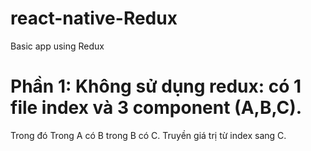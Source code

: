 # react-native-Redux
Basic app using Redux
# Phần 1: Không sử dụng redux: có 1 file index và 3 component (A,B,C).

Trong đó Trong A có B trong B có C. Truyền giá trị từ index sang C.
